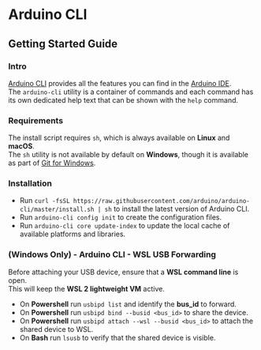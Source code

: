# Arduino CLI

## Getting Started Guide

### Intro

[Arduino CLI](https://docs.arduino.cc/arduino-cli/) provides all the features you can find in the [Arduino IDE](https://www.arduino.cc/en/software).  
The `arduino-cli` utility is a container of commands and each command has its own dedicated help text that can be shown with the `help` command.

### Requirements

The install script requires `sh`, which is always available on **Linux** and **macOS**.  
The `sh` utility is not available by default on **Windows**, though it is available as part of [Git for Windows](https://gitforwindows.org/).

### Installation

- Run `curl -fsSL https://raw.githubusercontent.com/arduino/arduino-cli/master/install.sh | sh` to install the latest version of Arduino CLI.
- Run `arduino-cli config init` to create the configuration files.
- Run `arduino-cli core update-index` to update the local cache of available platforms and libraries.

### (Windows Only) - Arduino CLI - WSL USB Forwarding

Before attaching your USB device, ensure that a **WSL command line** is open.  
This will keep the **WSL 2 lightweight VM** active.

- On **Powershell** run `usbipd list` and identify the **bus_id** to forward.
- On **Powershell** run `usbipd bind --busid <bus_id>` to share the device.
- On **Powershell** run `usbipd attach --wsl --busid <bus_id>` to attach the shared device to WSL.
- On **Bash** run `lsusb` to verify that the shared device is visible.
